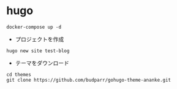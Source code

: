 # hugo

```
docker-compose up -d
```
* プロジェクトを作成
```
hugo new site test-blog
```
* テーマをダウンロード
```
cd themes
git clone https://github.com/budparr/gohugo-theme-ananke.git
```
